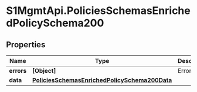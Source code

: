 # S1MgmtApi.PoliciesSchemasEnrichedPolicySchema200

## Properties
Name | Type | Description | Notes
------------ | ------------- | ------------- | -------------
**errors** | **[Object]** | Errors | [optional] 
**data** | [**PoliciesSchemasEnrichedPolicySchema200Data**](PoliciesSchemasEnrichedPolicySchema200Data.md) |  | [optional] 


